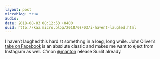 ```yaml
---
layout: post
microblog: true
audio: 
date: 2018-08-03 08:12:53 +0400
guid: http://kaa.micro.blog/2018/08/03/i-havent-laughed.html
---
```

I haven’t laughed this hard at something in a long, long while. John Oliver’s [take on Facebook](https://www.youtube.com/watch?v=sbNv9MP27xE) is an absolute classic and makes me want to eject from Instagram as well. C’mon [@manton](https://micro.blog/manton) release Sunlit already!
